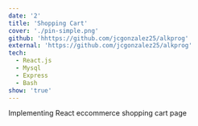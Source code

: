 ```yaml
---
date: '2'
title: 'Shopping Cart'
cover: './pin-simple.png'
github: 'hhttps://github.com/jcgonzalez25/alkprog'
external: 'https://github.com/jcgonzalez25/alkprog'
tech:
  - React.js
  - Mysql
  - Express
  - Bash
show: 'true'
---
```


Implementing React eccommerce shopping cart page
